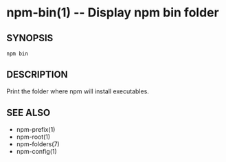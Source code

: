npm-bin(1) -- Display npm bin folder
====================================

## SYNOPSIS

    npm bin

## DESCRIPTION

Print the folder where npm will install executables.

## SEE ALSO

* npm-prefix(1)
* npm-root(1)
* npm-folders(7)
* npm-config(1)
